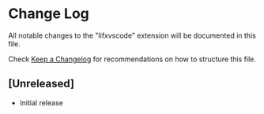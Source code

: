 # Change Log

All notable changes to the "lifxvscode" extension will be documented in this file.

Check [Keep a Changelog](http://keepachangelog.com/) for recommendations on how to structure this file.

## [Unreleased]

- Initial release